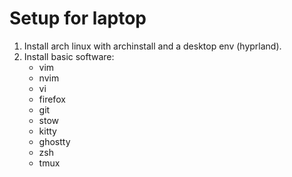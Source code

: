 # Setup for laptop

1. Install arch linux with archinstall and a desktop env (hyprland).
1. Install basic software:
    - vim
    - nvim
    - vi
    - firefox
    - git
    - stow
    - kitty
    - ghostty
    - zsh
    - tmux

